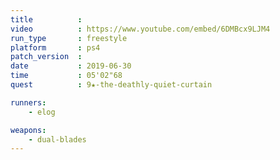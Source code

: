 ```yaml
---
title          :
video          : https://www.youtube.com/embed/6DMBcx9LJM4
run_type       : freestyle
platform       : ps4
patch_version  :
date           : 2019-06-30
time           : 05'02"68
quest          : 9★-the-deathly-quiet-curtain

runners:
    - elog

weapons:
    - dual-blades
---
```

